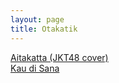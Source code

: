 ```yaml
---
layout: page
title: Otakatik
---
```


<div class="htl">
  <a href="/aitakatta-jkt48cover-otakatik">
Aitakatta (JKT48 cover)
  </a>
</div>
<div class="htl">
  <a href="/kaudisana-otakatik">
Kau di Sana
  </a>
</div>
